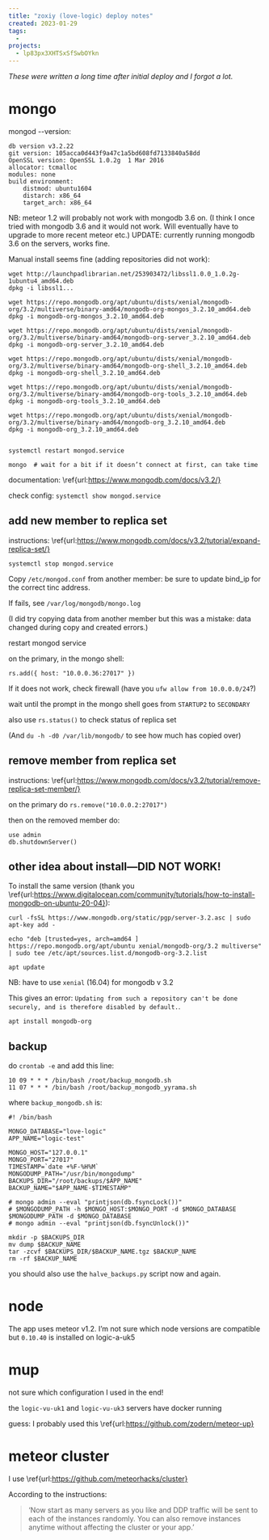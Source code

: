 ```yaml
---
title: "zoxiy (love-logic) deploy notes"
created: 2023-01-29
tags:
  -
projects:
  - lp83px3XHTSxSfSwbOYkn
---
```


*These were written a long time after initial deploy and I forgot a lot.*

# mongo

mongod --version:
```
db version v3.2.22
git version: 105acca0d443f9a47c1a5bd608fd7133840a58dd
OpenSSL version: OpenSSL 1.0.2g  1 Mar 2016
allocator: tcmalloc
modules: none
build environment:
    distmod: ubuntu1604
    distarch: x86_64
    target_arch: x86_64
```

NB: meteor 1.2 will probably not work with mongodb 3.6 on. (I think
I once tried with mongodb 3.6 and it would not work. Will eventually
have to upgrade to more recent meteor etc.) UPDATE: currently running mongodb 3.6 on the servers, works fine.

Manual install seems fine (adding repositories did not work):

```
wget http://launchpadlibrarian.net/253903472/libssl1.0.0_1.0.2g-1ubuntu4_amd64.deb
dpkg -i libssl1...

wget https://repo.mongodb.org/apt/ubuntu/dists/xenial/mongodb-org/3.2/multiverse/binary-amd64/mongodb-org-mongos_3.2.10_amd64.deb
dpkg -i mongodb-org-mongos_3.2.10_amd64.deb

wget https://repo.mongodb.org/apt/ubuntu/dists/xenial/mongodb-org/3.2/multiverse/binary-amd64/mongodb-org-server_3.2.10_amd64.deb
dpkg -i mongodb-org-server_3.2.10_amd64.deb

wget https://repo.mongodb.org/apt/ubuntu/dists/xenial/mongodb-org/3.2/multiverse/binary-amd64/mongodb-org-shell_3.2.10_amd64.deb
dpkg -i mongodb-org-shell_3.2.10_amd64.deb

wget https://repo.mongodb.org/apt/ubuntu/dists/xenial/mongodb-org/3.2/multiverse/binary-amd64/mongodb-org-tools_3.2.10_amd64.deb
dpkg -i mongodb-org-tools_3.2.10_amd64.deb

wget https://repo.mongodb.org/apt/ubuntu/dists/xenial/mongodb-org/3.2/multiverse/binary-amd64/mongodb-org_3.2.10_amd64.deb
dpkg -i mongodb-org_3.2.10_amd64.deb


systemctl restart mongod.service 

mongo  # wait for a bit if it doesn’t connect at first, can take time
```

documentation: \ref{url:https://www.mongodb.com/docs/v3.2/}

check config: `systemctl show mongod.service`

## add new member to replica set

instructions: \ref{url:https://www.mongodb.com/docs/v3.2/tutorial/expand-replica-set/}

`systemctl stop mongod.service`

Copy `/etc/mongod.conf` from another member: be sure to update bind_ip for the correct tinc address.

If fails, see `/var/log/mongodb/mongo.log`

(I did try copying data from another member but this was a mistake: data changed during copy and created errors.)

restart mongod service

on the primary, in the mongo shell:

```
rs.add({ host: "10.0.0.36:27017" })
```

If it does not work, check firewall (have you `ufw allow from 10.0.0.0/24`?)

wait until the prompt in the mongo shell goes from `STARTUP2` to `SECONDARY`

also use `rs.status()` to check status of replica set

(And `du -h -d0 /var/lib/mongodb/` to see how much has copied over)


## remove member from replica set

instructions: \ref{url:https://www.mongodb.com/docs/v3.2/tutorial/remove-replica-set-member/}

on the primary do `rs.remove("10.0.0.2:27017")`

then on the removed member do: 
```
use admin
db.shutdownServer()
```


## other idea about install—DID NOT WORK!

To install the same version (thank you \ref{url:https://www.digitalocean.com/community/tutorials/how-to-install-mongodb-on-ubuntu-20-04}):

```
curl -fsSL https://www.mongodb.org/static/pgp/server-3.2.asc | sudo apt-key add -

echo "deb [trusted=yes, arch=amd64 ] https://repo.mongodb.org/apt/ubuntu xenial/mongodb-org/3.2 multiverse" | sudo tee /etc/apt/sources.list.d/mongodb-org-3.2.list

apt update
```

NB: have to use `xenial` (16.04) for mongodb v 3.2

This gives an error: `Updating from such a repository can't be done securely, and is therefore disabled by default.`.  

```
apt install mongodb-org
```

## backup

do `crontab -e` and add this line:

```
10 09 * * * /bin/bash /root/backup_mongodb.sh
11 07 * * * /bin/bash /root/backup_mongodb_yyrama.sh
```

where `backup_mongodb.sh` is:

```
#! /bin/bash

MONGO_DATABASE="love-logic"
APP_NAME="logic-test"

MONGO_HOST="127.0.0.1"
MONGO_PORT="27017"
TIMESTAMP=`date +%F-%H%M`
MONGODUMP_PATH="/usr/bin/mongodump"
BACKUPS_DIR="/root/backups/$APP_NAME"
BACKUP_NAME="$APP_NAME-$TIMESTAMP"

# mongo admin --eval "printjson(db.fsyncLock())"
# $MONGODUMP_PATH -h $MONGO_HOST:$MONGO_PORT -d $MONGO_DATABASE
$MONGODUMP_PATH -d $MONGO_DATABASE
# mongo admin --eval "printjson(db.fsyncUnlock())"

mkdir -p $BACKUPS_DIR
mv dump $BACKUP_NAME
tar -zcvf $BACKUPS_DIR/$BACKUP_NAME.tgz $BACKUP_NAME
rm -rf $BACKUP_NAME
```

you should also use the `halve_backups.py` script now and again.


# node

The app uses meteor v1.2. I’m not sure which node versions are compatible but `0.10.40` is installed on logic-a-uk5


# mup

not sure which configuration I used in the end!

the `logic-vu-uk1` and `logic-vu-uk3` servers have docker running

guess: I probably used this \ref{url:https://github.com/zodern/meteor-up}


# meteor cluster

I use \ref{url:https://github.com/meteorhacks/cluster}

According to the instructions:

> ‘Now start as many servers as you like and DDP traffic will be sent to each of the instances randomly. You can also remove instances anytime without affecting the cluster or your app.’
